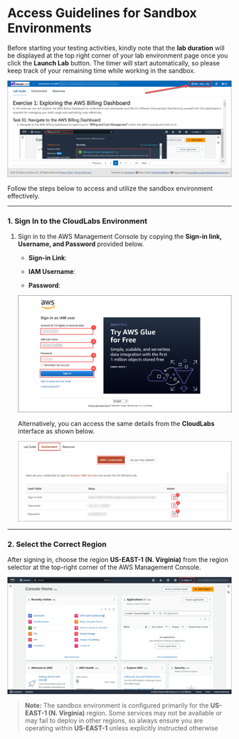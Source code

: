 # Access Guidelines for Sandbox Environments

Before starting your testing activities, kindly note that the **lab duration** will be displayed at the top right corner of your lab environment page once you click the **Launch Lab** button. The timer will start automatically, so please keep track of your remaining time while working in the sandbox.

![](../media/labdurationv2ui.png)

Follow the steps below to access and utilize the sandbox environment effectively.

---

### 1. Sign In to the CloudLabs Environment

1. Sign in to the AWS Management Console by copying the **Sign-in link, Username, and Password** provided below.

    * **Sign-in Link**: **<inject key="SignInUrl" enableCopy="true" />**

    * **IAM Username**: **<inject key="UserName" enableCopy="true" />**

    * **Password**: **<inject key="Password" enableCopy="true" />**

   ![](../media/login.png)

   Alternatively, you can access the same details from the **CloudLabs** interface as shown below.

   ![](../media/signin.png)

---

### 2. Select the Correct Region

After signing in, choose the region **US-EAST-1 (N. Virginia)** from the region selector at the top-right corner of the AWS Management Console.

![](../media/selectregion.png)

> **Note:**
> The sandbox environment is configured primarily for the **US-EAST-1 (N. Virginia)** region.
> Some services may not be available or may fail to deploy in other regions, so always ensure you are operating within **US-EAST-1** unless explicitly instructed otherwise
